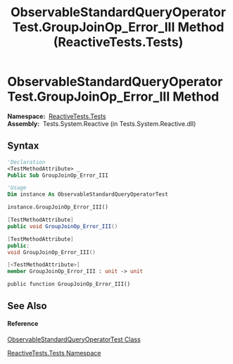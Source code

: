 ﻿---
title: ObservableStandardQueryOperatorTest.GroupJoinOp_Error_III Method  (ReactiveTests.Tests)
TOCTitle: GroupJoinOp_Error_III Method
ms:assetid: M:ReactiveTests.Tests.ObservableStandardQueryOperatorTest.GroupJoinOp_Error_III
ms:mtpsurl: https://msdn.microsoft.com/en-us/library/reactivetests.tests.observablestandardqueryoperatortest.groupjoinop_error_iii(v=VS.103)
ms:contentKeyID: 36620694
ms.date: 06/28/2011
mtps_version: v=VS.103
f1_keywords:
- ReactiveTests.Tests.ObservableStandardQueryOperatorTest.GroupJoinOp_Error_III
dev_langs:
- CSharp
- JScript
- VB
- FSharp
- c++
---

# ObservableStandardQueryOperatorTest.GroupJoinOp\_Error\_III Method

**Namespace:**  [ReactiveTests.Tests](hh289046\(v=vs.103\).md)  
**Assembly:**  Tests.System.Reactive (in Tests.System.Reactive.dll)

## Syntax

``` vb
'Declaration
<TestMethodAttribute> _
Public Sub GroupJoinOp_Error_III
```

``` vb
'Usage
Dim instance As ObservableStandardQueryOperatorTest

instance.GroupJoinOp_Error_III()
```

``` csharp
[TestMethodAttribute]
public void GroupJoinOp_Error_III()
```

``` c++
[TestMethodAttribute]
public:
void GroupJoinOp_Error_III()
```

``` fsharp
[<TestMethodAttribute>]
member GroupJoinOp_Error_III : unit -> unit 
```

``` jscript
public function GroupJoinOp_Error_III()
```

## See Also

#### Reference

[ObservableStandardQueryOperatorTest Class](hh288944\(v=vs.103\).md)

[ReactiveTests.Tests Namespace](hh289046\(v=vs.103\).md)

